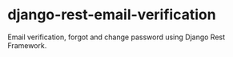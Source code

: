 # django-rest-email-verification
Email verification, forgot and change password using Django Rest Framework.

